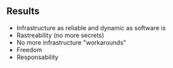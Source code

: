## Results

* Infrastructure as reliable and dynamic as software is
* Rastreability (no more secrets)
* No more infrastructure "workarounds"
* Freedom
* Responsability
